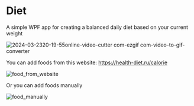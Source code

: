 # Diet
A simple WPF app for creating a balanced daily diet based on your current weight

![2024-03-2320-19-55online-video-cutter com-ezgif com-video-to-gif-converter](https://github.com/rinatxp/Diet/assets/58555309/83fe98b1-a0bc-4db6-929f-00ab667f4f29)

You can add foods from this website: https://health-diet.ru/calorie

![food_from_website](https://github.com/rinatxp/Diet/assets/58555309/6b03b2bc-b48b-4f8f-8516-51994f90473f)

Or you can add foods manually

![food_manually](https://github.com/rinatxp/Diet/assets/58555309/a31d2a20-f1ed-4865-b62d-66c6b373c80f)
